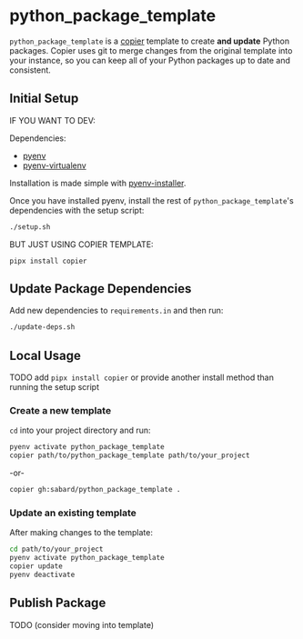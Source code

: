 # python_package_template
`python_package_template` is a [copier](https://github.com/copier-org/copier) template to create **and update** Python packages. Copier uses git to merge changes from the original template into your instance, so you can keep all of your Python packages up to date and consistent.

## Initial Setup

IF YOU WANT TO DEV:

Dependencies:
- [pyenv](https://github.com/pyenv/pyenv)
- [pyenv-virtualenv](https://github.com/pyenv/pyenv-virtualenv)

Installation is made simple with [pyenv-installer](https://github.com/pyenv/pyenv-installer).

Once you have installed pyenv, install the rest of `python_package_template`'s dependencies with the setup script:

```bash
./setup.sh
```

BUT JUST USING COPIER TEMPLATE:

`pipx install copier`

## Update Package Dependencies

Add new dependencies to `requirements.in` and then run:

```bash
./update-deps.sh
```

## Local Usage

TODO add `pipx install copier` or provide another install method than running the setup script

### Create a new template

`cd` into your project directory and run:

```bash
pyenv activate python_package_template
copier path/to/python_package_template path/to/your_project
```

-or-

```bash
copier gh:sabard/python_package_template .
```

### Update an existing template

After making changes to the template:

```bash
cd path/to/your_project
pyenv activate python_package_template
copier update
pyenv deactivate
```

## Publish Package

TODO (consider moving into template)
